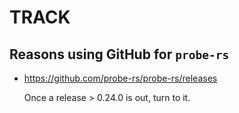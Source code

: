 # TRACK

<!--
## Reasons keeping us on `nightly`

### `type_alias_impl_trait`

- [Tracking issue for RFC 2515, "Permit impl Trait in type aliases"](https://github.com/rust-lang/rust/issues/63063)
-->

## Reasons using GitHub for `probe-rs`

- https://github.com/probe-rs/probe-rs/releases

    Once a release > 0.24.0 is out, turn to it.
